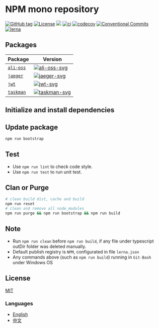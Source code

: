 # NPM mono repository


[![GitHub tag](https://img.shields.io/github/tag/waitingsong/midway-components)]()
[![License](https://img.shields.io/badge/license-MIT-blue.svg)](https://opensource.org/licenses/MIT)
[![](https://img.shields.io/badge/lang-TypeScript-blue.svg)]()
[![ci](https://github.com/waitingsong/midway-components/workflows/ci/badge.svg)](https://github.com/waitingsong/midway-components/actions?query=workflow%3A%22ci%22)
[![codecov](https://codecov.io/gh/waitingsong/midway-components/branch/main/graph/badge.svg?token=lbfTIGwu6t)](https://codecov.io/gh/waitingsong/midway-components)
[![Conventional Commits](https://img.shields.io/badge/Conventional%20Commits-1.0.0-yellow.svg)](https://conventionalcommits.org)
[![lerna](https://img.shields.io/badge/maintained%20with-lerna-cc00ff.svg)](https://lernajs.io/)



## Packages

| Package     | Version                      |
| ----------- | ---------------------------- |
| [`ali-oss`] | [![ali-oss-svg]][ali-oss-ch] |
| [`jaeger`]  | [![jaeger-svg]][jaeger-ch]   |
| [`jwt`]     | [![jwt-svg]][jwt-ch]         |
| [`taskman`] | [![taskman-svg]][taskman-ch] |


## Initialize and install dependencies

## Update package

```sh
npm run bootstrap
```

## Test

- Use `npm run lint` to check code style.
- Use `npm run test` to run unit test.

## Clan or Purge

```sh
# clean build dist, cache and build
npm run reset
# clean and remove all node_modules
npm run purge && npm run bootstrap && npm run build
```

## Note

- Run `npm run clean` before `npm run build`, if any file under typescript outDir folder was deleted manually.
- Default publish registry is `NPM`, configurated in file `lerna.json`
- Any commands above (such as `npm run build`) running in `Git-Bash` under Windows OS

## License
[MIT](LICENSE)


### Languages
- [English](README.md)
- [中文](README.zh-CN.md)

<br>

[`ali-oss`]: https://github.com/waitingsong/midway-components/tree/main/packages/ali-oss
[ali-oss-svg]: https://img.shields.io/npm/v/@mw-components/ali-oss.svg?maxAge=7200
[ali-oss-ch]: https://github.com/waitingsong/midway-components/tree/main/packages/ali-oss/CHANGELOG.md

[`jaeger`]: https://github.com/waitingsong/midway-components/tree/main/packages/jaeger
[jaeger-svg]: https://img.shields.io/npm/v/@mw-components/jaeger.svg?maxAge=7200
[jaeger-ch]: https://github.com/waitingsong/midway-components/tree/main/packages/jaeger/CHANGELOG.md

[`jwt`]: https://github.com/waitingsong/midway-components/tree/main/packages/jwt
[jwt-svg]: https://img.shields.io/npm/v/@mw-components/jwt.svg?maxAge=7200
[jwt-ch]: https://github.com/waitingsong/midway-components/tree/main/packages/jwt/CHANGELOG.md

[`taskman`]: https://github.com/waitingsong/midway-components/tree/main/packages/taskman
[taskman-svg]: https://img.shields.io/npm/v/@mw-components/taskman.svg?maxAge=7200
[taskman-ch]: https://github.com/waitingsong/midway-components/tree/main/packages/taskman/CHANGELOG.md


